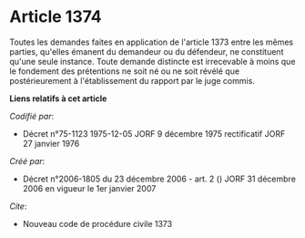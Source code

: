 # Article 1374

Toutes les demandes faites en application de l'article 1373 entre les mêmes parties, qu'elles émanent du demandeur ou du
défendeur, ne constituent qu'une seule instance. Toute demande distincte est irrecevable à moins que le fondement des
prétentions ne soit né ou ne soit révélé que postérieurement à l'établissement du rapport par le juge commis.

**Liens relatifs à cet article**

_Codifié par_:

  - Décret n°75-1123 1975-12-05 JORF 9 décembre 1975 rectificatif JORF 27 janvier 1976

_Créé par_:

  - Décret n°2006-1805 du 23 décembre 2006 - art. 2 () JORF 31 décembre 2006 en vigueur le 1er janvier 2007

_Cite_:

  - Nouveau code de procédure civile 1373
